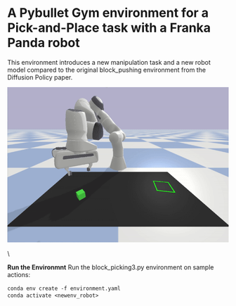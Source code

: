 
# A Pybullet Gym environment for a Pick-and-Place task with a Franka Panda robot

This environment introduces a new manipulation task and a new robot model compared to the original block_pushing environment from the Diffusion Policy paper.



![Demo](./Gripper_Robot_Sim/media/demo.gif)

\\

**Run the Environmnt**
Run the block_picking3.py environment on sample actions:
```
conda env create -f environment.yaml
conda activate <newenv_robot>
```